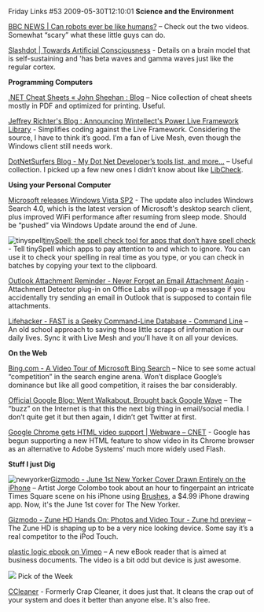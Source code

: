 Friday Links #53
2009-05-30T12:10:01
**Science and the Environment**

[BBC NEWS | Can robots ever be like humans?](http://news.bbc.co.uk/2/hi/programmes/click_online/8064397.stm) – Check out the two videos. Somewhat “scary” what these little guys can do.

[Slashdot | Towards Artificial Consciousness](http://hardware.slashdot.org/article.pl?sid=09/05/23/199251&from=rss) - Details on a brain model that is self-sustaining and 'has beta waves and gamma waves just like the regular cortex.

**Programming Computers**

[.NET Cheat Sheets « John Sheehan : Blog](http://john-sheehan.com/blog/net-cheat-sheets/) – Nice collection of cheat sheets mostly in PDF and optimized for printing. Useful.

[Jeffrey Richter's Blog : Announcing Wintellect's Power Live Framework Library](http://www.wintellect.com/CS/blogs/jeffreyr/archive/2009/05/26/announcing-wintellect-s-power-live-framework-library.aspx) - Simplifies coding against the Live Framework. Considering the source, I have to think it’s good. I’m a fan of Live Mesh, even though the Windows client still needs work.

[DotNetSurfers Blog - My Dot Net Developer’s tools list, and more…](http://www.dotnetsurfers.com/Blog/2009/05/23/MyDotNetDeveloperrsquosToolsListAndMorehellip.aspx) – Useful collection. I picked up a few new ones I didn’t know about like [LibCheck](http://www.dotnetsurfers.com/Blog/ct.ashx?id=2f58a9a4-c4db-4c53-a115-3200f66%0Aebe6c&url=http%3a%2f%2fwww.microsoft.com%2fdownloads%2fdetails.aspx%3fFamilyID%3d4B5B7F29-1939-4E5B-A780-70E887964165%26displaylang%3den).

**Using your Personal Computer**

[Microsoft releases Windows Vista SP2](http://www.downloadsquad.com/2009/05/26/microsoft-releases-windows-vista-sp2/) - The update also includes Windows Search 4.0, which is the latest version of Microsoft's desktop search client, plus improved WiFi performance after resuming from sleep mode. Should be “pushed” via Windows Update around the end of June.

![tinyspell](/content/images/blog/FridayLinks53_6385/tinyspell.gif)[tinySpell: the spell check tool for apps that don’t have spell check](http://www.freedownloadaday.com/2009/05/27/tinyspell-the-spell-check-tool-for-apps-that-dont-have-spell-check/) - Tell tinySpell which apps to pay attention to and which to ignore. You can use it to check your spelling in real time as you type, or you can check in batches by copying your text to the clipboard. 

[Outlook Attachment Reminder - Never Forget an Email Attachment Again](http://www.labnol.org/software/outlook-email-attachment-reminder/8839/) - Attachment Detector plug-in on Office Labs will pop-up a message if you accidentally try sending an email in Outlook that is supposed to contain file attachments.

[Lifehacker - FAST is a Geeky Command-Line Database - Command Line](http://lifehacker.com/5272169/fast-is-a-geeky-command+line-database) – An old school approach to saving those little scraps of information in our daily lives. Sync it with Live Mesh and you’ll have it on all your devices.

**On the Web**

[Bing.com - A Video Tour of Microsoft Bing Search](http://www.labnol.org/internet/microsoft-bing-video-tour/8872/) – Nice to see some actual “competition” in the search engine arena. Won’t displace Google’s dominance but like all good competition, it raises the bar considerably.

[Official Google Blog: Went Walkabout. Brought back Google Wave](http://googleblog.blogspot.com/2009/05/went-walkabout-brought-back-google-wave.html) – The “buzz” on the Internet is that this the next big thing in email/social media. I don’t quite get it but then again, I didn’t get Twitter at first.

[Google Chrome gets HTML video support | Webware – CNET](http://news.cnet.com/8301-17939_109-10250958-2.html?part=rss&subj=news&tag=2547-1_3-0-5) - Google has begun supporting a new HTML feature to show video in its Chrome browser as an alternative to Adobe Systems' much more widely used Flash.

**Stuff I just Dig**

![newyorker](/content/images/blog/FridayLinks53_6385/newyorker.jpg)[Gizmodo - June 1st New Yorker Cover Drawn Entirely on the iPhone](http://gizmodo.com/5268926/june-1st-new-yorker-cover-drawn-entirely-on-the-iphone) – Artist Jorge Colombo took about an hour to fingerpaint an intricate Times Square scene on his iPhone using [Brushes](http://brushesapp.com/), a $4.99 iPhone drawing app. Now, it's the June 1st cover for The New Yorker.

[Gizmodo - Zune HD Hands On: Photos and Video Tour - Zune hd preview](http://gizmodo.com/5272228/zune-hd-hands-on-photos-and-video-tour) – The Zune HD is shaping up to be a very nice looking device. Some say it’s a real competitor to the iPod Touch.

[plastic logic ebook on Vimeo](http://vimeo.com/4875333?pg=embed&sec=4875333) – A new eBook reader that is aimed at business documents. The video is a bit odd but device is just awesome.

![](/content/images/blog/FridayLinks49_12B63/images.jpg) Pick of the Week

[CCleaner](http://www.ccleaner.com/) - Formerly Crap Cleaner, it does just that. It cleans the crap out of your system and does it better than anyone else. It's also free.

